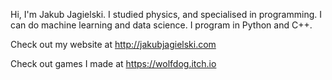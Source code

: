Hi, I'm Jakub Jagielski.
I studied physics, and specialised in programming. I can do machine learning and data science.
I program in Python and C++.

Check out my website at http://jakubjagielski.com

Check out games I made at https://wolfdog.itch.io
